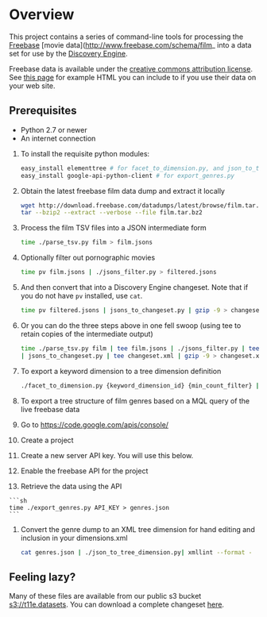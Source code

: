 Overview
========

This project contains a series of command-line tools for processing the [Freebase](http://www.freebase.com/)
[movie data](http://www.freebase.com/schema/film_ into a data set for use by the
[Discovery Engine](https://transparensee.com/docs/discovery/current/html/index.html).

Freebase data is available under the [creative commons attribution license](http://wiki.creativecommons.org/Creative_Commons_Attribution).
See [this page](http://www.freebase.com/policies/attribution) for example HTML you can include to if you use their data on your
web site.

Prerequisites
--------------

* Python 2.7 or newer
* An internet connection

1. To install the requisite python modules:

    ```sh
    easy_install elementtree # for facet_to_dimension.py, and json_to_tree_dimension.py
    easy_install google-api-python-client # for export_genres.py
    ```

1. Obtain the latest freebase film data dump and extract it locally

    ```sh
    wget http://download.freebase.com/datadumps/latest/browse/film.tar.bz2
    tar --bzip2 --extract --verbose --file film.tar.bz2
    ```

1. Process the film TSV files into a JSON intermediate form

    ```sh
    time ./parse_tsv.py film > film.jsons
    ```
1. Optionally filter out pornographic movies
    ```sh
    time pv film.jsons | ./jsons_filter.py > filtered.jsons
    ```

1. And then convert that into a Discovery Engine changeset. Note that if you do not have `pv` installed, use `cat`.
    ```sh
    time pv filtered.jsons | jsons_to_changeset.py | gzip -9 > changeset.xml.gz
    ```

1. Or you can do the three steps above in one fell swoop (using tee to retain copies of the intermediate output)

    ```sh
    time ./parse_tsv.py film | tee film.jsons | ./jsons_filter.py | tee filtered.jsons \
    | jsons_to_changeset.py | tee changeset.xml | gzip -9 > changeset.xml.gz
    ```

1. To export a keyword dimension to a tree dimension definition

    ```sh
    ./facet_to_dimension.py {keyword_dimension_id} {min_count_filter} | xmllint --format -
    ```

1. To export a tree structure of film genres based on a MQL query of the live freebase data
  1. Go to https://code.google.com/apis/console/
  1. Create a project
  1. Create a new server API key. You will use this below.
  1. Enable the freebase API for the project
  1. Retrieve the data using the API

    ```sh
    time ./export_genres.py API_KEY > genres.json
    ```

1. Convert the genre dump to an XML tree dimension for hand editing and inclusion in your dimensions.xml

    ```sh
    cat genres.json | ./json_to_tree_dimension.py| xmllint --format -
    ```

Feeling lazy?
-------------

Many of these files are available from our public s3 bucket [s3://t11e.datasets](http://t11e.datasets.s3.amazonaws.com/).
You can download a complete changeset [here](http://t11e.datasets.s3.amazonaws.com/freebase/film/2012-11-09/changeset.xml.gz).
